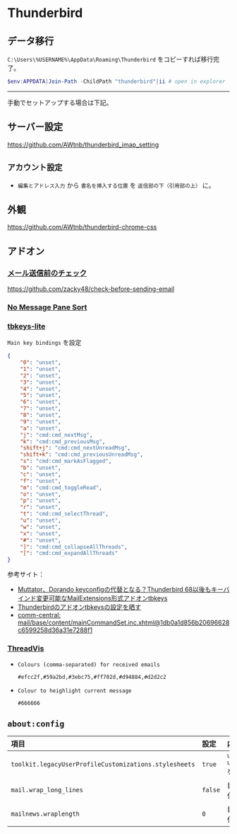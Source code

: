 # Thunderbird

## データ移行

`C:\Users\%USERNAME%\AppData\Roaming\Thunderbird` をコピーすれば移行完了。

```PowerShell
$env:APPDATA|Join-Path -ChildPath "thunderbird"|ii # open in explorer
```

------------------------------

手動でセットアップする場合は下記。


## サーバー設定

https://github.com/AWtnb/thunderbird_imap_setting

## `アカウント設定`

+ `編集とアドレス入力` から `書名を挿入する位置` を `返信部の下（引用部の上）` に。

## 外観


https://github.com/AWtnb/thunderbird-chrome-css


## アドオン

### [メール送信前のチェック](https://addons.thunderbird.net/thunderbird/addon/check-before-sending-email/)

https://github.com/zacky48/check-before-sending-email

###  [No Message Pane Sort](https://addons.thunderbird.net/ja/thunderbird/addon/no-message-pane-sort-by-mouse/)


###  [tbkeys-lite](https://addons.thunderbird.net/ja/thunderbird/user/willssss/)

`Main key bindings` を設定

```json
{
    "0": "unset",
    "1": "unset",
    "2": "unset",
    "3": "unset",
    "4": "unset",
    "5": "unset",
    "6": "unset",
    "7": "unset",
    "8": "unset",
    "9": "unset",
    "a": "unset",
    "j": "cmd:cmd_nextMsg",
    "k": "cmd:cmd_previousMsg",
    "shift+j": "cmd:cmd_nextUnreadMsg",
    "shift+k": "cmd:cmd_previousUnreadMsg",
    "s": "cmd:cmd_markAsFlagged",
    "b": "unset",
    "c": "unset",
    "f": "unset",
    "m": "cmd:cmd_toggleRead",
    "o": "unset",
    "p": "unset",
    "r": "unset",
    "t": "cmd:cmd_selectThread",
    "u": "unset",
    "w": "unset",
    "x": "unset",
    "#": "unset",
    "]": "cmd:cmd_collapseAllThreads",
    "[": "cmd:cmd_expandAllThreads"
}
```

参考サイト：

+ [Muttator、Dorando keyconfigの代替となる？Thunderbird 68以後もキーバインド変更可能なMailExtensions形式アドオンtbkeys](https://arimasou16.com/blog/2021/05/09/00392/)
+ [Thunderbirdのアドオンtbkeysの設定を晒す](https://arimasou16.com/blog/2021/05/22/00394/)
+ [comm-central: mail/base/content/mainCommandSet.inc.xhtml@1db0a1d856b20696628c6599258d36a31e7288f1](https://hg.mozilla.org/comm-central/file/tip/mail/base/content/mainCommandSet.inc.xhtml)

###  [ThreadVis](https://threadvis.github.io/)


+ `Colours (comma-separated) for received emails`

    ```
    #efcc2f,#59a2bd,#3ebc75,#ff702d,#d94884,#d2d2c2
    ```

+ `Colour to heighlight current message`

    ```
    #666666
    ```

## `about:config`

|項目|設定|内容|
|:---|:---|:---|
|`toolkit.legacyUserProfileCustomizations.stylesheets`|`true`|`userChrome.css` `userContent.css` を有効化|
|`mail.wrap_long_lines` |`false`|自動改行の無効化|
|`mailnews.wraplength` |`0`|自動改行の無効化|